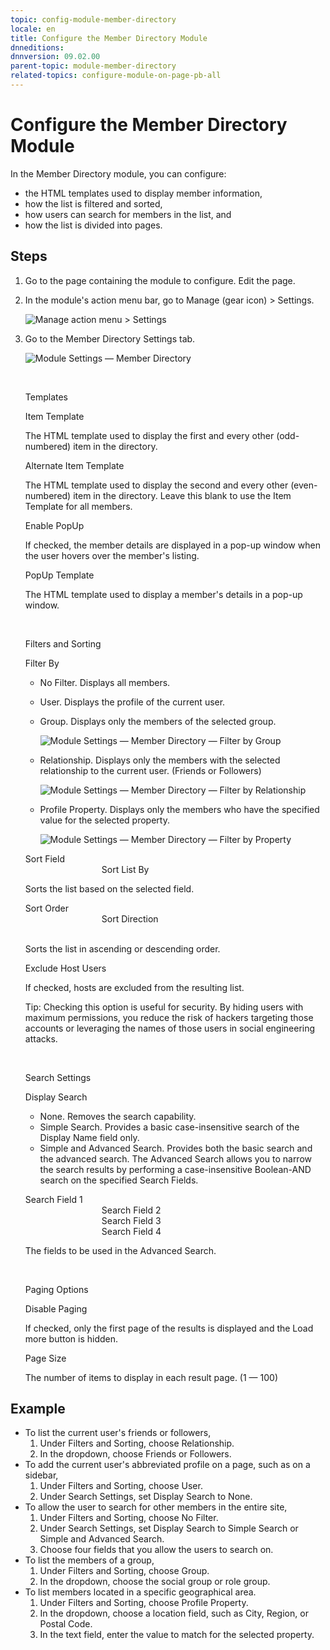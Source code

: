 ```yaml
---
topic: config-module-member-directory
locale: en
title: Configure the Member Directory Module
dnneditions: 
dnnversion: 09.02.00
parent-topic: module-member-directory
related-topics: configure-module-on-page-pb-all
---
```


# Configure the Member Directory Module

In the Member Directory module, you can configure:

*   the HTML templates used to display member information,
*   how the list is filtered and sorted,
*   how users can search for members in the list, and
*   how the list is divided into pages.

## Steps

1.  Go to the page containing the module to configure. Edit the page.
2.  In the module's action menu bar, go to Manage (gear icon) \> Settings.
    
      
    
    ![Manage action menu > Settings](img/scr-actionmenu-manage-settings.png)
    
      
    
3.  Go to the Member Directory Settings tab.
    
      
    
    ![Module Settings — Member Directory](img/scr-modulesettings-MemberDirectory.png)
    
      
    
     
    
    Templates
    
    Item Template
    
    The HTML template used to display the first and every other (odd-numbered) item in the directory.
    
    Alternate Item Template
    
    The HTML template used to display the second and every other (even-numbered) item in the directory. Leave this blank to use the Item Template for all members.
    
    Enable PopUp
    
    If checked, the member details are displayed in a pop-up window when the user hovers over the member's listing.
    
    PopUp Template
    
    The HTML template used to display a member's details in a pop-up window.
    
     
    
    Filters and Sorting
    
    Filter By
    
    *   No Filter. Displays all members.
    *   User. Displays the profile of the current user.
    *   Group. Displays only the members of the selected group.  
        
        ![Module Settings — Member Directory — Filter by Group](img/scr-modulesettings-MemberDirectory-FilterGroup.png)
        
          
        
    *   Relationship. Displays only the members with the selected relationship to the current user. (Friends or Followers)  
        
        ![Module Settings — Member Directory — Filter by Relationship](img/scr-modulesettings-MemberDirectory-FilterRelationship.png)
        
          
        
    *   Profile Property. Displays only the members who have the specified value for the selected property.  
        
        ![Module Settings — Member Directory — Filter by Property](img/scr-modulesettings-MemberDirectory-FilterProfileProperty.png)
        
          
        
    
    Sort Field  
                                   Sort List By
    
    Sorts the list based on the selected field.
    
    Sort Order  
                                   Sort Direction  
                            
    
    Sorts the list in ascending or descending order.
    
    Exclude Host Users
    
    If checked, hosts are excluded from the resulting list.
    
    Tip: Checking this option is useful for security. By hiding users with maximum permissions, you reduce the risk of hackers targeting those accounts or leveraging the names of those users in social engineering attacks.
    
     
    
    Search Settings
    
    Display Search
    
    *   None. Removes the search capability.
    *   Simple Search. Provides a basic case-insensitive search of the Display Name field only.
    *   Simple and Advanced Search. Provides both the basic search and the advanced search. The Advanced Search allows you to narrow the search results by performing a case-insensitive Boolean-AND search on the specified Search Fields.
    
    Search Field 1  
                                   Search Field 2  
                                   Search Field 3  
                                   Search Field 4
    
    The fields to be used in the Advanced Search.
    
     
    
    Paging Options
    
    Disable Paging
    
    If checked, only the first page of the results is displayed and the Load more button is hidden.
    
    Page Size
    
    The number of items to display in each result page. (1 — 100)
    

## Example

*   To list the current user's friends or followers,
    1.  Under Filters and Sorting, choose Relationship.
    2.  In the dropdown, choose Friends or Followers.
*   To add the current user's abbreviated profile on a page, such as on a sidebar,
    1.  Under Filters and Sorting, choose User.
    2.  Under Search Settings, set Display Search to None.
*   To allow the user to search for other members in the entire site,
    1.  Under Filters and Sorting, choose No Filter.
    2.  Under Search Settings, set Display Search to Simple Search or Simple and Advanced Search.
    3.  Choose four fields that you allow the users to search on.
*   To list the members of a group,
    1.  Under Filters and Sorting, choose Group.
    2.  In the dropdown, choose the social group or role group.
*   To list members located in a specific geographical area.
    1.  Under Filters and Sorting, choose Profile Property.
    2.  In the dropdown, choose a location field, such as City, Region, or Postal Code.
    3.  In the text field, enter the value to match for the selected property.